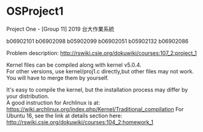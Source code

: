 # OSProject1
Project One - [Group 11] 2019 台大作業系統

b06902101	b06902098	b05902099	b06902051	b05902132	b06902086

Problem description: http://rswiki.csie.org/dokuwiki/courses:107_2:project_1

Kernel files can be compiled along with kernel v5.0.4.  
For other versions, use kernel/proj1.c directly,but other files may not work.
You will have to merge them by yourself.

It's easy to compile the kernel, but the installation process may differ by your distribution.  
A good instruction for Archlinux is at: https://wiki.archlinux.org/index.php/Kernel/Traditional_compilation 
For Ubuntu 16, see the link at details section here: http://rswiki.csie.org/dokuwiki/courses:104_2:homework_1
